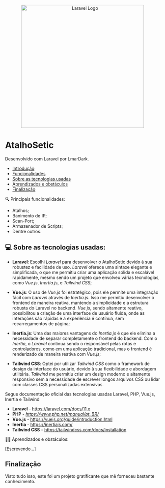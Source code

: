 <p align="center"><a href="https://laravel.com" target="_blank"><img src="https://raw.githubusercontent.com/laravel/art/master/logo-lockup/5%20SVG/2%20CMYK/1%20Full%20Color/laravel-logolockup-cmyk-red.svg" width="400" alt="Laravel Logo"></a></p>

# AtalhoSetic

Desenvolvido com Laravel por LmarDark.

- [Introdução](#)
- [Funcionalidades](#)
- [Sobre as tecnologias usadas](#)
- [Aprendizados e obstáculos](#)
- [Finalização](#)

🔍 Principais funcionalidades:

- Atalhos;
- Banimento de IP;
- Scan-Port;
- Armazenador de Scripts;
- Dentre outros.

## 💻 Sobre as tecnologias usadas:

- **Laravel**:
Escolhi _Laravel_ para desenvolver o AtalhoSetic devido à sua robustez e facilidade de uso. _Laravel_ oferece uma sintaxe elegante e simplificada, o que me permitiu criar uma aplicação sólida e escalável rapidamente, mesmo sendo um projeto que envolveu várias tecnologias, como _Vue.js_, _Inertia.js_, e _Tailwind CSS_;

- **Vue.js**:
O uso de _Vue.js_ foi estratégico, pois ele permite uma integração fácil com _Laravel_ através de _Inertia.js_. Isso me permitiu desenvolver o frontend de maneira reativa, mantendo a simplicidade e a estrutura robusta do Laravel no backend. _Vue.js_, sendo altamente reativo, possibilitou a criação de uma interface de usuário fluida, onde as interações são rápidas e a experiência é contínua, sem recarregamentos de página;

- **Inertia.js**:
Uma das maiores vantagens do _Inertia.js_ é que ele elimina a necessidade de separar completamente o frontend do backend. Com o _Inertia_, o _Laravel_ continua sendo o responsável pelas rotas e controladores, como em uma aplicação tradicional, mas o frontend é renderizado de maneira reativa com _Vue.js_;

- **Tailwind CSS**:
Optei por utilizar _Tailwind CSS_ como o framework de design da interface do usuário, devido à sua flexibilidade e abordagem utilitária. _Tailwind_ me permitiu criar um design moderno e altamente responsivo sem a necessidade de escrever longos arquivos CSS ou lidar com classes CSS personalizadas extensivas.

Segue documentação oficial das tecnologias usadas Laravel, PHP, Vue.js, Inertia e Tailwind

- **Laravel** - https://laravel.com/docs/11.x
- **PHP** - *https://www.php.net/manual/pt_BR/*
- **Vue.js** - https://vuejs.org/guide/introduction.html
- **Inertia** - https://inertiajs.com/
- **Tailwind CSS** - https://tailwindcss.com/docs/installation

👨‍💻 Aprendizados e obstáculos:

[Escrevendo...]

## Finalização

Visto tudo isso, este foi um projeto gratificante que mê forneceu bastante conhecimento.

 
